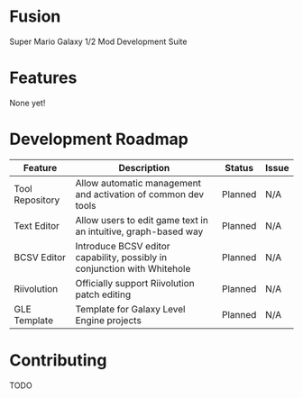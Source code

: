 # Fusion
Super Mario Galaxy 1/2 Mod Development Suite

# Features
None yet!

# Development Roadmap

Feature | Description                                                              | Status  | Issue 
---|--------------------------------------------------------------------------|---------|-------
Tool Repository | Allow automatic management and activation of common dev tools            | Planned | N/A   
Text Editor | Allow users to edit game text in an intuitive, graph-based way           | Planned | N/A   
BCSV Editor | Introduce BCSV editor capability, possibly in conjunction with Whitehole | Planned | N/A   
Riivolution | Officially support Riivolution patch editing                             | Planned | N/A   
GLE Template| Template for Galaxy Level Engine projects                                | Planned | N/A   

# Contributing
TODO
